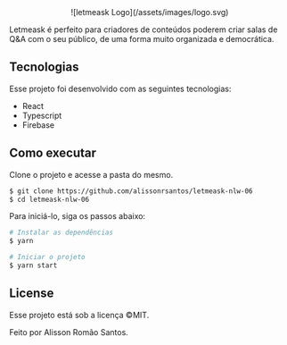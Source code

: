 <div align="center">
    ![letmeask Logo](/assets/images/logo.svg)
</div>
<p>Letmeask é perfeito para criadores de conteúdos poderem criar salas de Q&A com o seu público, de uma forma muito organizada e democrática.</p>

## Tecnologias
<p>Esse projeto foi desenvolvido com as seguintes tecnologias:</p>
    <ul>
        <li>React</li>
        <li>Typescript</li>
        <li>Firebase</li>
    </ul>

## Como executar
Clone o projeto e acesse a pasta do mesmo.
```bash
$ git clone https://github.com/alissonrsantos/letmeask-nlw-06
$ cd letmeask-nlw-06
```
Para iniciá-lo, siga os passos abaixo:
```bash
# Instalar as dependências
$ yarn 

# Iniciar o projeto
$ yarn start
```

## License
Esse projeto está sob a licença &copy;MIT.

Feito por Alisson Romão Santos.